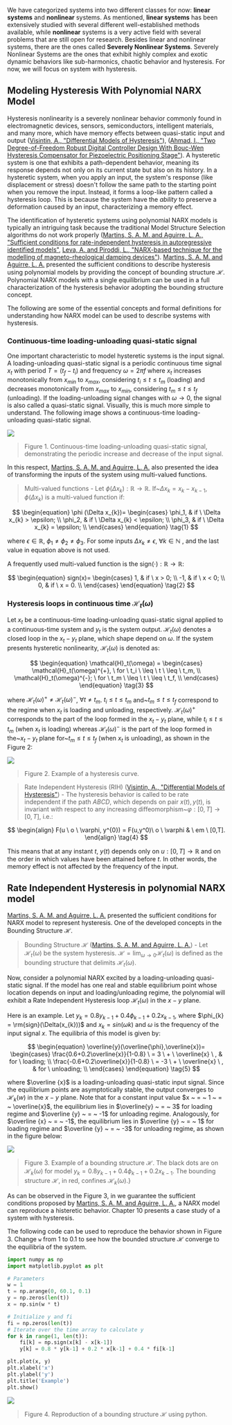 We have categorized systems into two different classes for now: **linear systems** and **nonlinear** systems. As mentioned, **linear systems** has been extensively studied with several different well-established methods available, while **nonlinear** systems is a very active field with several problems that are still open for research. Besides linear and nonlinear systems, there are the ones called **Severely Nonlinear Systems**. Severely Nonlinear Systems are the ones that exhibit highly complex and exotic dynamic behaviors like sub-harmonics, chaotic behavior and hysteresis. For now, we will focus on system with hysteresis.

## Modeling Hysteresis With Polynomial NARX Model

Hysteresis nonlinearity is a severely nonlinear behavior commonly found in electromagnetic devices, sensors, semiconductors, intelligent materials, and many more, which have memory effects between quasi-static input and output ([Visintin, A., "Differential Models of Hysteresis"](https://link.springer.com/book/10.1007/978-3-662-11557-2)), ([Ahmad, I., "Two Degree-of-Freedom Robust Digital Controller Design With Bouc-Wen Hysteresis Compensator for Piezoelectric Positioning Stage"](https://ieeexplore.ieee.org/document/8316821)). A hysteretic system is one that exhibits a path-dependent behavior, meaning its response depends not only on its current state but also on its history.  In a hysteretic system, when you apply an input, the system's response (like displacement or stress) doesn't follow the same path to the starting point when you remove the input. Instead, it forms a loop-like pattern called a hysteresis loop. This is because the system have the *ability* to preserve a deformation caused by an input, characterizing a memory effect.

The identification of hysteretic systems using polynomial NARX models is typically an intriguing task because the traditional Model Structure Selection algorithms do not work properly ([Martins, S. A. M. and Aguirre, L. A., "Sufficient conditions for rate-independent hysteresis in autoregressive identified models"](https://www.sciencedirect.com/science/article/abs/pii/S0888327015005968), [Leva, A. and Piroddi, L., "NARX-based technique for the modelling of magneto-rheological damping devices"](https://iopscience.iop.org/article/10.1088/0964-1726/11/1/309)). [Martins, S. A. M. and Aguirre, L. A.](https://www.sciencedirect.com/science/article/abs/pii/S0888327015005968) presented the sufficient conditions to describe hysteresis using polynomial models by providing the concept of bounding structure $\mathcal{H}$. Polynomial NARX models with a single equilibrium can be used in a full characterization of the hysteresis behavior adopting the bounding structure concept.

The following are some of the essential concepts and formal definitions for understanding how NARX model can be used to describe systems with hysteresis.

### Continuous-time loading-unloading quasi-static signal

One important characteristic to model hysteretic systems is the input signal. A loading-unloading quasi-static signal is a periodic continuous time signal $x_t$ with period $T = (t_f - t_i)$ and frequency $\omega = 2\pi f$ where $x_t$ increases monotonically from $x_{min}$ to $x_{max}$, considering $t_i \leq t \leq t_m$ (loading) and decreases monotonically from $x_{max}$ to $x_{min}$, considering $t_m \leq t \leq t_f$ (unloading). If the loading-unloading signal changes with $\omega \rightarrow 0$, the signal is also called a quasi-static signal. Visually, this is much more simple to understand. The following image shows a continuous-time loading-unloading quasi-static signal.

![](https://github.com/wilsonrljr/sysidentpy-data/blob/4085901293ba5ed5674bb2911ef4d1fa20f3438d/book/assets/load_unloading_signal.png?raw=true)
> Figure 1. Continuous-time loading-unloading quasi-static signal, demonstrating the periodic increase and decrease of the input signal.


In this respect, [Martins, S. A. M. and Aguirre, L. A.](https://www.sciencedirect.com/science/article/abs/pii/S0888327015005968) also presented the idea of transforming the inputs of the system using multi-valued functions.

> Multi-valued functions - Let $\phi (\Delta x_{k}): \mathbb{R} \rightarrow \mathbb{R}$. If~$\Delta x_{k}=x_k-x_{k-1}$, $\phi (\Delta x_{k})$ is a multi-valued function if:

$$
\begin{equation}
    \phi (\Delta x_{k})=
	\begin{cases}
		\phi_1, & if \ \Delta x_{k} > \epsilon; \\
		\phi_2, & if \ \Delta x_{k} < \epsilon; \\
		\phi_3, & if \ \Delta x_{k} = \epsilon; \\
	\end{cases}
\end{equation}
\tag{1}
$$

where $\epsilon \in \mathbb{R}$, $\phi_1 \neq \phi_2 \neq \phi_3$. For some inputs  $\Delta x_{k}\neq \epsilon, \ \forall{k} \in \mathbb{N}$ , and the last value in equation above is not used.

A frequently used multi-valued function is the sign$(\cdot): \mathbb{R} \rightarrow \mathbb{R}$:

$$
 \begin{equation}
 sign(x)=
	\begin{cases}
		1, & if \ x > 0; \\
		-1, & if \ x < 0; \\
		0, & if \ x = 0. \\
	\end{cases}
\end{equation}
\tag{2}
$$


### Hysteresis loops in continuous time $\mathcal{H}_t(\omega)$

Let $x_t$ be a continuous-time loading-unloading quasi-static signal applied to a continuous-time system and $y_t$ is the system output. $\mathcal{H}_t(\omega)$ denotes a closed loop in the $x_t - y_t$ plane, which shape depend on $\omega$. If the system presents hysteretic nonlinearity, $\mathcal{H}_t(\omega)$ is denoted as:

$$
\begin{equation}
\mathcal{H}_t(\omega) =
	\begin{cases}
		\mathcal{H}_t(\omega)^{+}, \ for \ t_i \ \leq \ t \ \leq \ t_m, \\
		\mathcal{H}_t(\omega)^{-}; \ for \ t_m \ \leq \ t \ \leq \ t_f, \\
	\end{cases}
\end{equation}
\tag{3}
$$

where $\mathcal{H}_t(\omega)^{+} \neq \mathcal{H}_t(\omega)^{-}$, $\forall t \neq t_m$. $t_i \leq t \leq t_m$ and~$t_m \leq t \leq t_f$ correspond to the regime when $x_t$ is loading and unloading, respectively. $\mathcal{H}_t(\omega)^{+}$ corresponds to the part of the loop formed in the $x_t - y_t$ plane, while $t_i \leq t \leq t_m$ (when $x_t$ is loading) whereas $\mathcal{H}_t(\omega)^{-}$ is the part of the loop formed in the~$x_t - y_t$ plane for~$t_m \leq t \leq t_f$ (when $x_t$ is unloading), as shown in the Figure 2:

![](https://github.com/wilsonrljr/sysidentpy-data/blob/4085901293ba5ed5674bb2911ef4d1fa20f3438d/book/assets/hysteresis_loop.png?raw=true)
> Figure 2. Example of a hysteresis curve.


> Rate Independent Hysteresis (RIH) ([Visintin, A., "Differential Models of Hysteresis"](https://link.springer.com/book/10.1007/978-3-662-11557-2)) - The hysteresis behavior is called to be rate independent if the path $ABCD$, which depends on pair $x(t), y(t)$, is invariant with respect to any increasing diffeomorphism~$\varphi : [0,T] \rightarrow [0,T]$, i.e.:

$$
\begin{align}
        F(u \ o \ \varphi, y^{0}) = F(u,y^0)\ o \ \varphi & \ em \ [0,T].
\end{align}
\tag{4}
$$

This means that at any instant $t$, $y(t)$ depends only on $u:[0,T] \rightarrow \mathbb{R}$ and on the order in which values have been attained before $t$. In other words, the memory effect is not affected by the frequency of the input.

## Rate Independent Hysteresis  in polynomial NARX model

[Martins, S. A. M. and Aguirre, L. A.](https://www.sciencedirect.com/science/article/abs/pii/S0888327015005968) presented the sufficient conditions for NARX model to represent hysteresis. One of the developed concepts in the Bounding Structure $\mathcal{H}$.

> Bounding Structure $\mathcal{H}$ ([Martins, S. A. M. and Aguirre, L. A.](https://www.sciencedirect.com/science/article/abs/pii/S0888327015005968)) - Let $\mathcal{H}_t(\omega)$ be the system hysteresis. $\mathcal{H}= \lim_{\omega \to 0} \mathcal{H}_t(\omega)$ is defined as the bounding structure that delimits $\mathcal{H}_t(\omega)$.

Now, consider a polynomial NARX excited by a loading-unloading quasi-static signal. If the model has one real and stable equilibrium point whose location depends on input and loading/unloading regime, the polynomial will exhibit a Rate Independent Hysteresis loop $\mathcal{H}_t(\omega)$ in the $x-y$ plane.

Here is an example. Let $y_k  =  0.8y_{k-1} + 0.4\phi_{k-1} + 0.2x_{k-1}$, where $\phi_{k} = \rm{sign}(\Delta(x_{k}))$ and $x_{k} = sin(\omega k)$ and $\omega$ is the frequency of the input signal $x$. The equilibria of this model is given by:

$$
\begin{equation}
    \overline{y}(\overline{\phi},\overline{x})=
	\begin{cases}
		\frac{0.6+0.2\overline{x}}{1-0.8} \ = 3 \ + \ \overline{x} \ , & for \ loading; \\
		\frac{-0.6+0.2\overline{x}}{1-0.8} \ = -3 \ + \ \overline{x} \ , & for \ unloading; \\
	\end{cases}
\end{equation}
\tag{5}
$$

where $\overline {x}$ is a loading-unloading quasi-static input signal. Since the equilibrium points are asymptotically stable, the output converges to $\mathcal{H}_k (w)$ in the $x-y$ plane. Note that for a constant input value $x ~ = ~ 1 ~ = ~ \overline{x}$, the equilibrium lies in $\overline{y} ~ = ~ 3$ for loading regime and $\overline {y} ~ = ~ -1$ for unloading regime. Analogously, for $\overline {x} ~ = ~ -1$, the equilibrium lies in $\overline {y} ~ = ~ 1$ for loading regime and $\overline {y} ~ = ~ -3$ for unloading regime, as shown in the figure below:

![](https://github.com/wilsonrljr/sysidentpy-data/blob/4085901293ba5ed5674bb2911ef4d1fa20f3438d/book/assets/bounded_structure_example.png?raw=true)
> Figure 3. Example of a bounding structure $\mathcal{H}$. The black dots are on $\mathcal{H}_{k}(\omega)$ for model $y_k  =  0.8y_{k-1} + 0.4\phi_{k-1} + 0.2x_{k-1}$. The bounding structure $\mathcal{H}$, in red, confines $\mathcal{H}_{k}(\omega)$.}

As can be observed in the Figure 3, in we guarantee the sufficient conditions proposed by [Martins, S. A. M. and Aguirre, L. A.](https://www.sciencedirect.com/science/article/abs/pii/S0888327015005968), a NARX model can reproduce a histeretic behavior. Chapter 10 presents a case study of a system with hysteresis.

The following code can be used to reproduce the behavior shown in Figure 3. Change `w` from $1$ to $0.1$ to see how the bounded structure $\mathcal{H}$ converge to the equilibria of the system.

```python
import numpy as np
import matplotlib.pyplot as plt

# Parameters
w = 1
t = np.arange(0, 60.1, 0.1)
y = np.zeros(len(t))
x = np.sin(w * t)

# Initialize y and fi
fi = np.zeros(len(t))
# Iterate over the time array to calculate y
for k in range(1, len(t)):
    fi[k] = np.sign(x[k] - x[k-1])
    y[k] = 0.8 * y[k-1] + 0.2 * x[k-1] + 0.4 * fi[k-1]

plt.plot(x, y)
plt.xlabel('x')
plt.ylabel('y')
plt.title('Example')
plt.show()
```

![](https://github.com/wilsonrljr/sysidentpy-data/blob/4085901293ba5ed5674bb2911ef4d1fa20f3438d/book/assets/bounded_structure_example_python.png?raw=true)
> Figure 4.  Reproduction of a bounding structure $\mathcal{H}$ using python.
